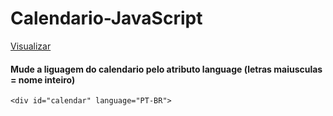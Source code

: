 # Calendario-JavaScript

[Visualizar](https://ednotsheeran.github.io/Calendario-JavaScript/.)


#### Mude a liguagem do calendario pelo atributo language (letras maiusculas = nome inteiro)
`<div id="calendar" language="PT-BR">`
